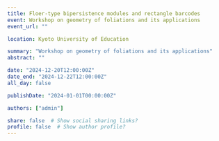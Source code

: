 ```yaml
---
title: Floer-type bipersistence modules and rectangle barcodes
event: Workshop on geometry of foliations and its applications
event_url: ""

location: Kyoto University of Education

summary: "Workshop on geometry of foliations and its applications"
abstract: ""

date: "2024-12-20T12:00:00Z"
date_end: "2024-12-22T12:00:00Z"
all_day: false

publishDate: "2024-01-01T00:00:00Z"

authors: ["admin"]

share: false  # Show social sharing links?
profile: false  # Show author profile?
---
```

